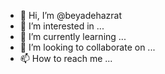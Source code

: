 - 👋 Hi, I’m @beyadehazrat
- 👀 I’m interested in ...
- 🌱 I’m currently learning ...
- 💞️ I’m looking to collaborate on ...
- 📫 How to reach me ...

<!---
beyadehazrat/beyadehazrat is a ✨ special ✨ repository because its `README.md` (this file) appears on your GitHub profile.
You can click the Preview link to take a look at your changes.
--->
